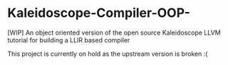 # Kaleidoscope-Compiler-OOP-
[WIP] An object oriented version of the open source Kaleidoscope LLVM tutorial for building a LLIR based compiler

This project is currently on hold as the upstream version is broken :(

